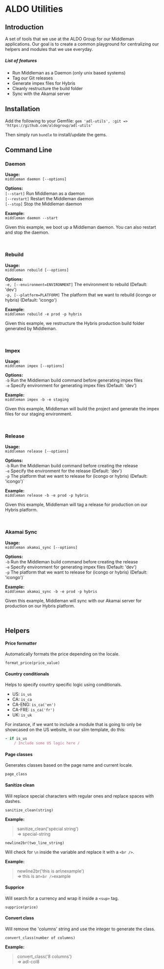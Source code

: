 # ALDO Utilities

## Introduction
A set of tools that we use at the ALDO Group for our Middleman applications. Our goal is to create a common playground for centralizing our helpers and modules that we use everyday.

##### List of features

- Run Middleman as a Daemon (only unix based systems)
- Tag our Git releases
- Generate impex files for Hybris
- Cleanly restructure the build folder
- Sync with the Akamai server

## Installation

Add the following to your Gemfile:
`gem 'adl-utils', :git => 'https://github.com/aldogroup/adl-utils'`

Then simply run `bundle` to install/update the gems.

## Command Line

### Daemon
**Usage:**  
`middleman daemon [--options]`

**Options:**  
`[--start]` Run Middleman as a daemon <br />
`[--restart]` Restart the Middleman daemon <br />
`[--stop]`  Stop the Middleman daemon

**Example:**  
`middleman daemon --start`

Given this example, we boot up a Middleman daemon. You can also restart and stop the daemon.

<br />

### Rebuild

**Usage:**  
`middleman rebuild [--options]`

**Options:**  
`-e, [--environment=ENVIRONMENT]` The environment to rebuild (Default: 'dev') <br />
`-p, [--platform=PLATFORM]` The platform that we want to rebuild (icongo or hybris) (Default: 'icongo')

**Example:**  
`middleman rebuild -e prod -p hybris`

Given this example, we restructure the Hybris production build folder generated by Middleman.

<br />

### Impex

**Usage:**  
`middleman impex [--options]`  

**Options:**  
`-b` Run the Middleman build command before generating impex files <br />
`-e` Specify environment for generating impex files (Default: 'dev')

**Example:**  
`middleman impex -b -e staging`  

Given this example, Middleman will build the project and generate the impex files for our staging environment.

<br />

### Release

**Usage:**  
`middleman release [--options]`

**Options:**  
`-b` Run the Middleman build command before creating the release <br />
`-e` Specify the environment for the release (Default: 'dev') <br />
`-p` The platform that we want to release for (icongo or hybris) (Default: 'icongo')`

**Example:**  
`middleman release -b -e prod -p hybris`

Given this example, Middleman will tag a release for production on our Hybris platform.
  
<br />

### Akamai Sync

**Usage:**  
`middleman akamai_sync [--options]`

**Options:**  
`-b` Run the Middleman build command before creating the release <br />
`-e` Specify environment for generating impex files (Default: 'dev') <br />
`-p` The platform that we want to release for (icongo or hybris) (Default: 'icongo')`

**Example:**  
`middleman akamai_sync -b -e prod -p hybris`

Given this example, Middleman will sync with our Akamai server for production on our Hybris platform.
  
<br />


## Helpers

#### Price formatter

Automatically formats the price depending on the locale.

`format_price(price_value)`

#### Country conditionals
  
Helps to specify country specific logic using conditionals.

- US: `is_us`
- CA: `is_ca`
- CA-ENG: `is_ca('en')`
- CA-FRE: `is_ca('fr')`
- UK: `is_uk`

For instance, if we want to include a module that is going to only be showcased on the US website, in our slim template, do this:

```ruby
- if is_us
	/ Include some US logic here /
```

#### Page classes

Generates classes based on the page name and current locale.

`page_class`

#### Sanitize clean

Will replace special characters with regular ones and replace spaces with dashes.

`sanitize_clean(string)`    

**Example:**
> sanitize_clean('spécial string')  
> => special-string  

`newline2br(two_line_string)`

Will check for `\n` inside the variable and replace it with a `<br />`.

**Example:**
> newline2br('this is an\nexample')  
> => this is an`<br />`example

#### Supprice

Will search for a currency and wrap it inside a `<sup>` tag.

`supprice(price)`

#### Convert class

Will remove the 'columns' string and use the integer to generate the class.

`convert_class(number of columns)`
  
**Example:**  
> convert_class('8 columns')  
> => adl-col8
   
